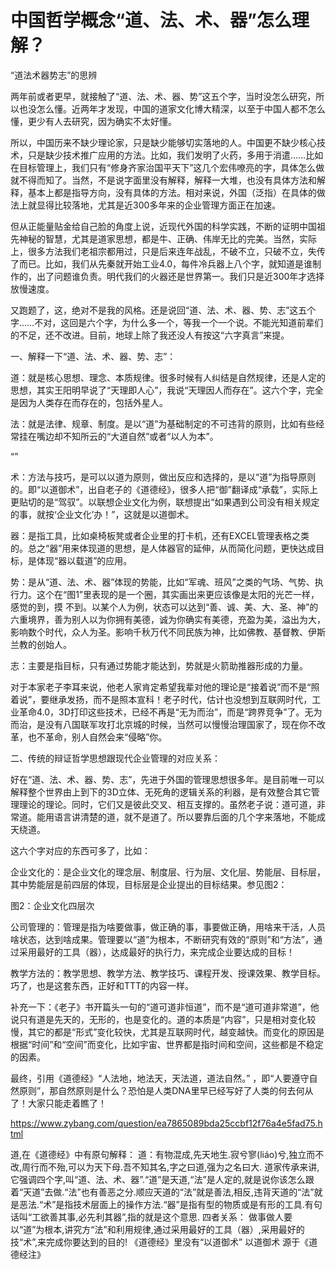 # 中国哲学概念“道、法、术、器”怎么理解？

“道法术器势志”的思辨


两年前或者更早，就接触了“道、法、术、器、势”这五个字，当时没怎么研究，所以也没怎么懂。近两年才发现，中国的道家文化博大精深，以至于中国人都不怎么懂，更少有人去研究，因为确实不太好懂。

所以，中国历来不缺少理论家，只是缺少能够切实落地的人。中国更不缺少核心技术，只是缺少技术推广应用的方法。比如，我们发明了火药，多用于消遣……比如在目标管理上，我们只有“修身齐家治国平天下”这几个宏伟嘹亮的字，具体怎么做就不得而知了。当然，不是说字面里没有解释，解释一大堆，也没有具体方法和解释，基本上都是指导方向，没有具体的方法。相对来说，外国（泛指）在具体的做法上就显得比较落地，尤其是近300多年来的企业管理方面正在加速。

但从正能量贴金给自己脸的角度上说，近现代外国的科学实践，不断的证明中国祖先神秘的智慧，尤其是道家思想，都是牛、正确、伟岸无比的完美。当然，实际上，很多方法我们老祖宗都用过，只是后来连年战乱，不破不立，只破不立，失传了而已。比如，我们从先秦就开始工业4.0，每件冷兵器上八个字，就知道是谁制作的，出了问题谁负责。明代我们的火器还是世界第一。我们只是近300年才选择放慢速度。

又跑题了，这，绝对不是我的风格。还是说回“道、法、术、器、势、志”这五个字……不对，这回是六个字，为什么多一个，等我一个一个说。不能光知道前辈们的不足，还不改进。目前，地球上除了我还没人有按这“六字真言”来提。

一、解释一下“道、法、术、器、势、志”：

道：就是核心思想、理念、本质规律。很多时候有人纠结是自然规律，还是人定的思想，其实王阳明早说了“天理即人心”，我说“天理因人而存在”。这六个字，完全是因为人类存在而存在的，包括外星人。

法：就是法律、规章、制度。是以“道”为基础制定的不可违背的原则，比如有些经常挂在嘴边却不知所云的“大道自然”或者“以人为本”。

“”

术：方法与技巧，是可以以道为原则，做出反应和选择的，是以“道”为指导原则的。即“以道御术”，出自老子的《道德经》，很多人把“御”翻译成“承载”，实际上更贴切的是“驾驭”。以联想企业文化为例，联想提出“如果遇到公司没有相关规定的事，就按‘企业文化’办！”，这就是以道御术。

器：是指工具，比如桌椅板凳或者企业里的打卡机，还有EXCEL管理表格之类的。总之“器”用来体现道的思想，是人体器官的延伸，从而简化问题，更快达成目标，是体现“器以载道”的应用。

势：是从“道、法、术、器”体现的势能，比如“军魂、班风”之类的气场、气势、执行力。这个在“图1”里表现的是一个圈，其实画出来更应该像是太阳的光芒一样，感觉的到，摸 不到。以某个人为例，状态可以达到“善、诚、美、大、圣、神”的六重境界，善为别人以为你拥有美德，诚为你确实有美德，充盈为美，溢出为大，影响数个时代，众人为圣。影响千秋万代不同民族为神，比如佛教、基督教、伊斯兰教的创始人。

志：主要是指目标，只有通过势能才能达到，势就是火箭助推器形成的力量。

对于本家老子李耳来说，他老人家肯定希望我辈对他的理论是“接着说”而不是“照着说”，要继承发扬，而不是照本宣科！老子时代，估计也没想到互联网时代，工业革命4.0，3D打印这些技术，已经不再是“无为而治”，而是“跨界竞争”了。无为而治，是没有八国联军攻打北京城的时候，当然可以慢慢治理国家了，现在你不改革，也不革命，别人自然会来“侵略”你。

二、传统的辩证哲学思想跟现代企业管理的对应关系：

好在“道、法、术、器、势、志”，先进于外国的管理思想很多年。是目前唯一可以解释整个世界由上到下的3D立体、无死角的逻辑关系的利器，是有效整合其它管理理论的理论。同时，它们又是彼此交叉、相互支撑的。虽然老子说：道可道，非常道。能用语言讲清楚的道，就不是道了。所以要靠后面的几个字来落地，不能成天绕道。

这六个字对应的东西可多了，比如：

企业文化的：是企业文化的理念层、制度层、行为层、文化层、势能层、目标层，其中势能层是前四层的体现，目标层是企业提出的目标结果。参见图2：

图2：企业文化四层次

公司管理的：管理是指为啥要做事，做正确的事，事要做正确，用啥来干活，人员啥状态，达到啥成果。管理要以“道”为根本，不断研究有效的“原则”和“方法”，通过采用最好的工具（器），达成最好的执行力，来完成企业要达成的目标！

教学方法的：教学思想、教学方法、教学技巧、课程开发、授课效果、教学目标。巧了，也是这套东西，正好和TTT的内容一样。

补充一下：《老子》书开篇头一句的“道可道非恒道”，而不是“道可道非常道”，他说只有道是先天的，无形的，也是变化的。道的本质是“内容”，只是相对变化较慢，其它的都是“形式”变化较快，尤其是互联网时代，越变越快。而变化的原因是根据“时间”和“空间”而变化，比如宇宙、世界都是指时间和空间，这些都是不稳定的因素。

最终，引用《道德经》“人法地，地法天，天法道，道法自然。” ，即“人要遵守自然原则”，那自然原则是什么？恐怕是人类DNA里早已经写好了人类的何去何从了！大家只能走着瞧了！

https://www.zybang.com/question/ea7865089bda25ccbf12f76a4e5fad75.html

道,在《道德经》中有原句解释：
道：有物混成,先天地生.寂兮寥(liáo)兮,独立而不改,周行而不殆,可以为天下母.吾不知其名,字之曰道,强为之名曰大.
道家传承来讲,
它强调四个字,叫“道、法、术、器”.“道”是天道,“法”是人定的,就是说你该怎么跟着“天道”去做.“法”也有善恶之分.顺应天道的“法”就是善法,相反,违背天道的“法”就是恶法.“术”是指技术层面上的操作方法.“器”是指有型的物质或是有形的工具.有句话叫“工欲善其事,必先利其器”,指的就是这个意思.
四者关系：
做事做人要以“道”为根本,讲究方“法”和利用规律,通过采用最好的工具（器）,采用最好的技“术”,来完成你要达到的目的!
《道德经》里没有“以道御术”
以道御术 源于《道德经注》
